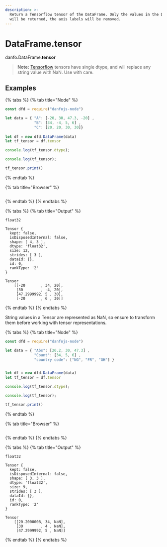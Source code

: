 ```yaml
---
description: >-
  Return a Tensorflow tensor of the DataFrame. Only the values in the DataFrame
  will be returned, the axis labels will be removed.
---
```


# DataFrame.tensor

danfo.DataFrame.**tensor**&#x20;

> **Note:** [Tensorflow](https://js.tensorflow.org/api/latest/#tensor) tensors have single dtype, and will replace any string value with NaN. Use with care.

## **Examples**

{% tabs %}
{% tab title="Node" %}
```javascript
const dfd = require("danfojs-node")

let data = { "A": [-20, 30, 47.3, -20] ,
             "B": [34, -4, 5, 6] ,
             "C": [20, 20, 30, 30]}
             
let df = new dfd.DataFrame(data)
let tf_tensor = df.tensor

console.log(tf_tensor.dtype);

console.log(tf_tensor);

tf_tensor.print()
```
{% endtab %}

{% tab title="Browser" %}
```
```
{% endtab %}
{% endtabs %}

{% tabs %}
{% tab title="Output" %}
```
float32

Tensor {
  kept: false,
  isDisposedInternal: false,
  shape: [ 4, 3 ],
  dtype: 'float32',
  size: 12,
  strides: [ 3 ],
  dataId: {},
  id: 0,
  rankType: '2'
}

Tensor
    [[-20       , 34, 20],
     [30        , -4, 20],
     [47.2999992, 5 , 30],
     [-20       , 6 , 30]]
```
{% endtab %}
{% endtabs %}

String values in a Tensor are represented as NaN, so ensure to transform them before working with tensor representations.

{% tabs %}
{% tab title="Node" %}
```javascript
const dfd = require("danfojs-node")

let data = { "Abs": [20.2, 30, 47.3] ,
             "Count": [34, 5, 6] ,
             "country code": ["NG", "FR", "GH"] }


let df = new dfd.DataFrame(data)
let tf_tensor = df.tensor

console.log(tf_tensor.dtype);

console.log(tf_tensor);

tf_tensor.print()
```
{% endtab %}

{% tab title="Browser" %}
```
```
{% endtab %}
{% endtabs %}

{% tabs %}
{% tab title="Output" %}
```
float32 

Tensor {
  kept: false,
  isDisposedInternal: false,
  shape: [ 3, 3 ],
  dtype: 'float32',
  size: 9,
  strides: [ 3 ],
  dataId: {},
  id: 0,
  rankType: '2'
}

Tensor
    [[20.2000008, 34, NaN],
     [30        , 4 , NaN],
     [47.2999992, 5 , NaN]]
```
{% endtab %}
{% endtabs %}
